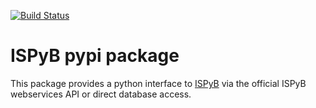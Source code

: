 [![Build Status](https://www.travis-ci.org/DiamondLightSource/python-ispyb.svg?branch=master)](https://www.travis-ci.org/DiamondLightSource/python-ispyb)

# ISPyB pypi package
This package provides a python interface to [ISPyB](http://www.esrf.eu/ispyb)
via the official ISPyB webservices API or direct database access.
